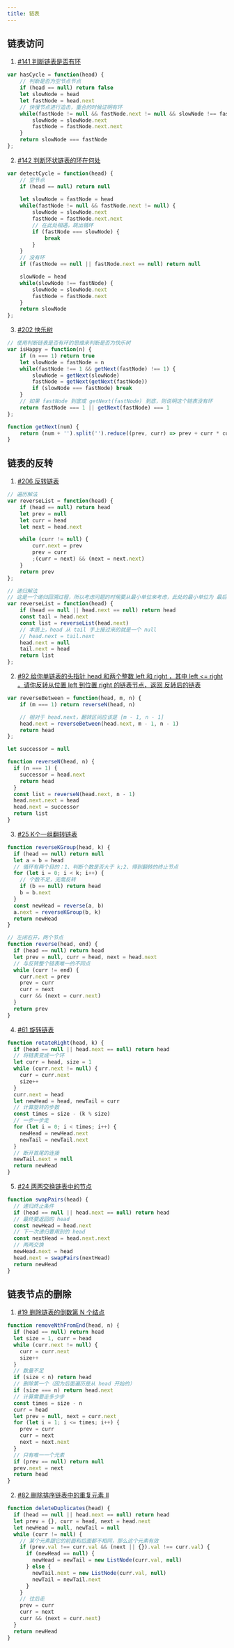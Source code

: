 ```yaml
---
title: 链表
---
```


## 链表访问

1. [#141 判断链表是否有环](https://leetcode-cn.com/problems/linked-list-cycle/)

```js
var hasCycle = function(head) {
    // 判断是否为空节点节点
    if (head == null) return false
    let slowNode = head
    let fastNode = head.next
    // 快慢节点进行追击，重合的时候证明有环
    while(fastNode != null && fastNode.next != null && slowNode !== fastNode) {
        slowNode = slowNode.next
        fastNode = fastNode.next.next
    }
    return slowNode === fastNode
};
```

2. [#142 判断环状链表的环在何处](https://leetcode-cn.com/problems/linked-list-cycle-ii/)

```js
var detectCycle = function(head) {
    // 空节点
    if (head == null) return null
    
    let slowNode = fastNode = head
    while(fastNode != null && fastNode.next != null) {
        slowNode = slowNode.next
        fastNode = fastNode.next.next
        // 在此处相遇，跳出循环
        if (fastNode === slowNode) {
            break
        }
    }
    // 没有环
    if (fastNode == null || fastNode.next == null) return null

    slowNode = head
    while(slowNode !== fastNode) {
        slowNode = slowNode.next
        fastNode = fastNode.next
    }
    return slowNode
};
```

3. [#202 快乐树](https://leetcode-cn.com/problems/happy-number/)

```js
// 使用判断链表是否有环的思维来判断是否为快乐树
var isHappy = function(n) {
    if (n === 1) return true
    let slowNode = fastNode = n
    while(fastNode !== 1 && getNext(fastNode) !== 1) {
        slowNode = getNext(slowNode)
        fastNode = getNext(getNext(fastNode))
        if (slowNode === fastNode) break
    }
    // 如果 fastNode 到底或 getNext(fastNode) 到底，则说明这个链表没有环
    return fastNode === 1 || getNext(fastNode) === 1
};

function getNext(num) {
    return (num + '').split('').reduce((prev, curr) => prev + curr * curr, 0)
}
```


## 链表的反转

1. [#206 反转链表](https://leetcode-cn.com/problems/reverse-linked-list/)

```js
// 遍历解法
var reverseList = function(head) {
    if (head == null) return head
    let prev = null
    let curr = head
    let next = head.next

    while (curr != null) {
        curr.next = prev
        prev = curr
        ;(curr = next) && (next = next.next)
    }
    return prev
};
```

```js
// 递归解法
// 这是一个递归回溯过程，所以考虑问题的时候要从最小单位来考虑，此处的最小单位为 最后一个节点指向null
var reverseList = function(head) {
    if (head == null || head.next == null) return head
    const tail = head.next
    const list = reverseList(head.next)
    // 本质上，head 从 tail 手上接过来的就是一个 null
    // head.next = tail.next
    head.next = null
    tail.next = head
    return list
};
```

2. [#92 给你单链表的头指针 head 和两个整数 left 和 right ，其中 left <= right 。请你反转从位置 left 到位置 right 的链表节点，返回 反转后的链表](https://leetcode-cn.com/problems/reverse-linked-list-ii/)

```js
var reverseBetween = function(head, m, n) {
    if (m === 1) return reverseN(head, n)

    // 相对于 head.next，翻转区间应该是 [m - 1, n - 1]
    head.next = reverseBetween(head.next, m - 1, n - 1)
    return head
};

let successor = null

function reverseN(head, n) {
  if (n === 1) {
    successor = head.next
    return head
  }
  const list = reverseN(head.next, n - 1)
  head.next.next = head
  head.next = successor
  return list
}
```

3. [#25 K个一组翻转链表](https://leetcode-cn.com/problems/reverse-nodes-in-k-group/)

```js
function reverseKGroup(head, k) {
  if (head == null) return null
  let a = b = head
  // 循环有两个目的：1、判断个数是否大于 k;2、得到翻转的终止节点
  for (let i = 0; i < k; i++) {
    // 个数不足，无需反转
    if (b == null) return head
    b = b.next
  }
  const newHead = reverse(a, b)
  a.next = reverseKGroup(b, k)
  return newHead
}

// 左闭右开，两个节点
function reverse(head, end) {
  if (head == null) return head
  let prev = null, curr = head, next = head.next
  // 与反转整个链表唯一的不同点
  while (curr != end) {
    curr.next = prev
    prev = curr
    curr = next
    curr && (next = curr.next)
  }
  return prev
}
```

4. [#61 旋转链表](https://leetcode-cn.com/problems/rotate-list/)

```js
function rotateRight(head, k) {
  if (head == null || head.next == null) return head
  // 将链表变成一个环
  let curr = head, size = 1
  while (curr.next != null) {
    curr = curr.next
    size++
  }
  curr.next = head
  let newHead = head, newTail = curr
  // 计算旋转的步数
  const times = size - (k % size)
  // 一步一步走
  for (let i = 0; i < times; i++) {
    newHead = newHead.next
    newTail = newTail.next
  }
  // 断开首尾的连接
  newTail.next = null
  return newHead
}
```

5. [#24 两两交换链表中的节点](https://leetcode-cn.com/problems/swap-nodes-in-pairs)

```js
function swapPairs(head) {
  // 递归终止条件
  if (head == null || head.next == null) return head
  // 最终要返回的 head
  const newHead = head.next
  // 下一次递归要用到的 head
  const nextHead = head.next.next
  // 两两交换
  newHead.next = head
  head.next = swapPairs(nextHead)
  return newHead
}
```


## 链表节点的删除

1. [#19 删除链表的倒数第 N 个结点](https://leetcode-cn.com/problems/remove-nth-node-from-end-of-list)

```js
function removeNthFromEnd(head, n) {
  if (head == null) return head
  let size = 1, curr = head
  while (curr.next != null) {
    curr = curr.next
    size++
  }
  // 数量不足
  if (size < n) return head
  // 删除第一个（因为后面遍历是从 head 开始的）
  if (size === n) return head.next
  // 计算需要走多少步
  const times = size - n
  curr = head
  let prev = null, next = curr.next
  for (let i = 1; i <= times; i++) {
    prev = curr
    curr = next
    next = next.next
  }
  // 只有唯一一个元素
  if (prev == null) return null
  prev.next = next
  return head
}
```

2. [#82 删除排序链表中的重复元素 II](https://leetcode-cn.com/problems/remove-duplicates-from-sorted-list-ii)

```js
function deleteDuplicates(head) {
  if (head == null || head.next == null) return head
  let prev = {}, curr = head, next = head.next
  let newHead = null, newTail = null
  while (curr != null) {
    // 某个元素跟它的前面和后面都不相同，那么这个元素有效
    if (prev.val !== curr.val && (next || {}).val !== curr.val) {
      if (newHead == null) {
        newHead = newTail = new ListNode(curr.val, null)
      } else {
        newTail.next = new ListNode(curr.val, null)
        newTail = newTail.next
      }
    }
    // 往后走
    prev = curr
    curr = next
    curr && (next = curr.next)
  }
  return newHead
}
```
